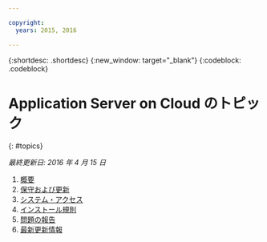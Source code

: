 ```yaml
---

copyright:
  years: 2015, 2016

---
```


{:shortdesc: .shortdesc}
{:new_window: target="_blank"}
{:codeblock: .codeblock}

# Application Server on Cloud のトピック
{: #topics}

*最終更新日: 2016 年 4 月 15 日*

1. [概要](indexWAS4Bluemix.html)
2. [保守および更新](maintenanceAndUpdates.html)
6. [システム・アクセス](systemAccess.html)
7. [インストール規則](installationConventions.html)
8. [問題の報告](reportingIssues.html)
9. [最新更新情報](latestUpdates.html)
